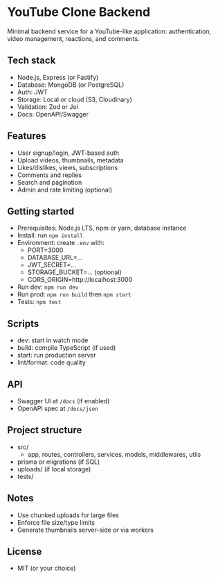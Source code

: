 # YouTube Clone Backend

Minimal backend service for a YouTube-like application: authentication, video management, reactions, and comments.

## Tech stack
- Node.js, Express (or Fastify)
- Database: MongoDB (or PostgreSQL)
- Auth: JWT
- Storage: Local or cloud (S3, Cloudinary)
- Validation: Zod or Joi
- Docs: OpenAPI/Swagger

## Features
- User signup/login, JWT-based auth
- Upload videos, thumbnails, metadata
- Likes/dislikes, views, subscriptions
- Comments and replies
- Search and pagination
- Admin and rate limiting (optional)

## Getting started
- Prerequisites: Node.js LTS, npm or yarn, database instance
- Install: run `npm install`
- Environment: create `.env` with:
    - PORT=3000
    - DATABASE_URL=...
    - JWT_SECRET=...
    - STORAGE_BUCKET=... (optional)
    - CORS_ORIGIN=http://localhost:3000
- Run dev: `npm run dev`
- Run prod: `npm run build` then `npm start`
- Tests: `npm test`

## Scripts
- dev: start in watch mode
- build: compile TypeScript (if used)
- start: run production server
- lint/format: code quality

## API
- Swagger UI at `/docs` (if enabled)
- OpenAPI spec at `/docs/json`

## Project structure
- src/
    - app, routes, controllers, services, models, middlewares, utils
- prisma or migrations (if SQL)
- uploads/ (if local storage)
- tests/

## Notes
- Use chunked uploads for large files
- Enforce file size/type limits
- Generate thumbnails server-side or via workers

## License
- MIT (or your choice)